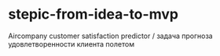 # stepic-from-idea-to-mvp
Aircompany customer satisfaction predictor / задача прогноза удовлетворенности клиента полетом
